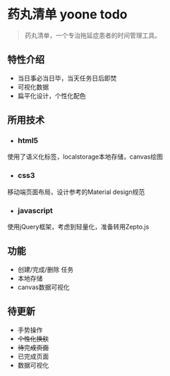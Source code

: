 # 药丸清单 yoone todo

> 药丸清单，一个专治拖延症患者的时间管理工具。

## 特性介绍
* 当日事必当日毕，当天任务日后即焚
* 可视化数据
* 扁平化设计，个性化配色

## 所用技术

 * ### html5  
 使用了语义化标签，localstorage本地存储，canvas绘图
 
 * ### css3  
 移动端页面布局，设计参考的Material design规范
 
 * ### javascript  
 使用jQuery框架，考虑到轻量化，准备转用Zepto.js

## 功能
* 创建/完成/删除 任务
* 本地存储
* canvas数据可视化

## 待更新
* 手势操作
* ~~个性化换肤~~
* ~~待完成页面~~
* 已完成页面
* 数据可视化